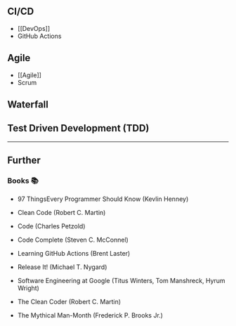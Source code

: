 ## CI/CD

- [[DevOps]]
- GitHub Actions
## Agile

- [[Agile]]
- Scrum
## Waterfall

## Test Driven Development (TDD)



---
## Further

### Books 📚

- 97 ThingsEvery Programmer Should Know (Kevlin Henney)

- Clean Code (Robert C. Martin)

- Code (Charles Petzold)

- Code Complete (Steven C. McConnel)

- Learning GitHub Actions (Brent Laster)

- Release It! (Michael T. Nygard)

- Software Engineering at Google (Titus Winters, Tom Manshreck, Hyrum Wright)

- The Clean Coder (Robert C. Martin)

- The Mythical Man-Month (Frederick P. Brooks Jr.)